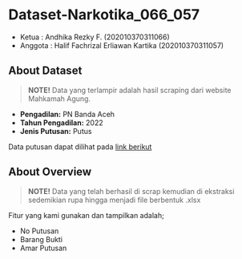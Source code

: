 # Dataset-Narkotika_066_057
- Ketua    : Andhika Rezky F. (202010370311066)
- Anggota  : Halif Fachrizal Erliawan Kartika (202010370311057)

## About Dataset

> **NOTE!** Data yang terlampir adalah hasil scraping dari website Mahkamah Agung.

- **Pengadilan:** PN Banda Aceh
- **Tahun Pengadilan:** 2022
- **Jenis Putusan:** Putus

Data putusan dapat dilihat pada [link berikut](https://putusan3.mahkamahagung.go.id/direktori/index/pengadilan/pn-banda-aceh/kategori/narkotika-dan-psikotropika-1/tahunjenis/putus/tahun/2022.html)

## About Overview

> **NOTE!** Data yang telah berhasil di scrap kemudian di ekstraksi sedemikian rupa hingga menjadi file berbentuk .xlsx

Fitur yang kami gunakan dan tampilkan adalah;
- No Putusan
- Barang Bukti
- Amar Putusan


